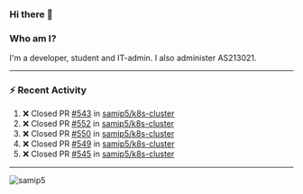 ### Hi there 👋

### Who am I?
I'm a developer, student and IT-admin. I also administer AS213021.

---
### :zap: Recent Activity
<!--START_SECTION:activity-->
1. ❌ Closed PR [#543](https://github.com/samip5/k8s-cluster/pull/543) in [samip5/k8s-cluster](https://github.com/samip5/k8s-cluster)
2. ❌ Closed PR [#552](https://github.com/samip5/k8s-cluster/pull/552) in [samip5/k8s-cluster](https://github.com/samip5/k8s-cluster)
3. ❌ Closed PR [#550](https://github.com/samip5/k8s-cluster/pull/550) in [samip5/k8s-cluster](https://github.com/samip5/k8s-cluster)
4. ❌ Closed PR [#549](https://github.com/samip5/k8s-cluster/pull/549) in [samip5/k8s-cluster](https://github.com/samip5/k8s-cluster)
5. ❌ Closed PR [#545](https://github.com/samip5/k8s-cluster/pull/545) in [samip5/k8s-cluster](https://github.com/samip5/k8s-cluster)
<!--END_SECTION:activity-->
---

<img align="center" src="https://github-readme-stats.vercel.app/api?username=samip5&show_icons=true" alt="samip5" />
